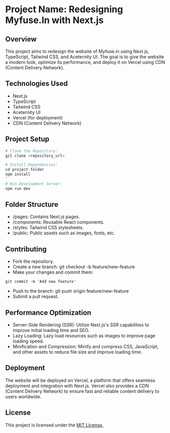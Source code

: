 # Project Name: Redesigning Myfuse.In with Next.js


## Overview
This project aims to redesign the website of Myfuse.in using Next.js, TypeScript, Tailwind CSS, and Aceternity UI. The goal is to give the website a modern look, optimize its performance, and deploy it on Vercel using CDN (Content Delivery Network).

## Technologies Used
- Next.js
- TypeScript
- Tailwind CSS
- Aceternity UI
- Vercel (for deployment)
- CDN (Content Delivery Network)

## Project Setup

```python
# Clone the Repository:
git clone <repository_url>

# Install Dependencies:
cd project-folder
npm install
`
# Run Development Server:
npm run dev


```
## Folder Structure
- /pages: Contains Next.js pages.
- /components: Reusable React components.
- /styles: Tailwind CSS stylesheets.
- /public: Public assets such as images, fonts, etc.

## Contributing

- Fork the repository.
- Create a new branch: git checkout -b feature/new-feature
- Make your changes and commit them:
```
git commit -m 'Add new feature'
```
- Push to the branch: git push origin feature/new-feature
- Submit a pull request.

## Performance Optimization
- Server-Side Rendering (SSR):
Utilize Next.js's SSR capabilities to improve initial loading time and SEO.
- Lazy Loading:
Lazy load resources such as images to improve page loading speed.
- Minification and Compression:
Minify and compress CSS, JavaScript, and other assets to reduce file size and improve loading time.

## Deployment
The website will be deployed on Vercel, a platform that offers seamless deployment and integration with Next.js. Vercel also provides a CDN (Content Delivery Network) to ensure fast and reliable content delivery to users worldwide.


## License

This project is licensed under the [MIT License.](https://choosealicense.com/licenses/mit/)
